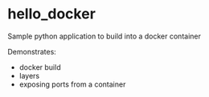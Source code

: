 # hello_docker

Sample python application to build into a docker container 

Demonstrates:
- docker build
- layers
- exposing ports from a container
